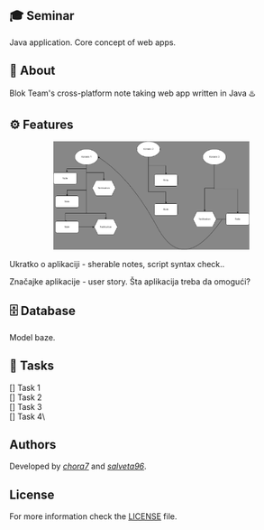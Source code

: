 ## 🎓 Seminar

Java application. Core concept of web apps.

## 📝 About

Blok Team's cross-platform note taking web app written in Java  ♨️

## ⚙️ Features

<div align="center">
  <img src="img/core_concept.jpeg" alt="user diagram" width="69%">
</div>

Ukratko o aplikaciji - sherable notes, script syntax check..

Značajke aplikacije - user story.
Šta aplikacija treba da omogući?

## 🗄️ Database

Model baze.

## 📌 Tasks

[] Task 1\
[] Task 2\
[] Task 3\
[] Task 4\

## Authors

Developed by [*chora7*](https://github.com/chora7) and [*salveta96*](https://github.com/salveta96).

## License

For more information check the [LICENSE](LICENSE) file.
